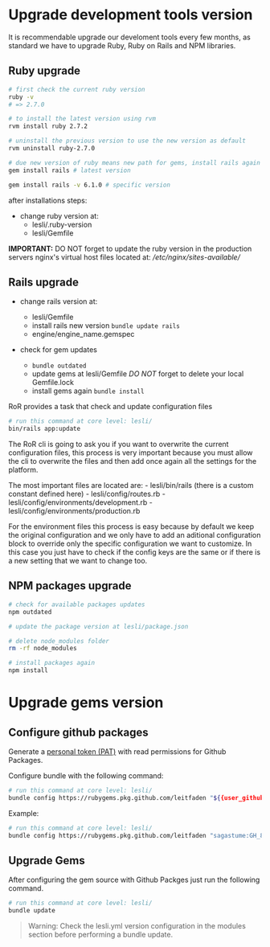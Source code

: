 # Upgrade development tools version
It is recommendable upgrade our develoment tools every few months, as standard we have to upgrade Ruby, Ruby on Rails and NPM libraries.

## Ruby upgrade

```sh
# first check the current ruby version 
ruby -v
# => 2.7.0

# to install the latest version using rvm
rvm install ruby 2.7.2

# uninstall the previous version to use the new version as default
rvm uninstall ruby-2.7.0

# due new version of ruby means new path for gems, install rails again
gem install rails # latest version

gem install rails -v 6.1.0 # specific version
```

after installations steps:

- change ruby version at:
    - lesli/.ruby-version
    - lesli/Gemfile

**IMPORTANT:** DO NOT forget to update the ruby version in the production servers nginx's virtual host files located at: */etc/nginx/sites-available/*



## Rails upgrade

- change rails version at:
    - lesli/Gemfile
    - install rails new version `bundle update rails`
    - engine/engine_name.gemspec

- check for gem updates
    - `bundle outdated`
    - update gems at lesli/Gemfile *DO NOT* forget to delete your local Gemfile.lock
    - install gems again `bundle install`
    

RoR provides a task that check and update configuration files

```sh
# run this command at core level: lesli/
bin/rails app:update
```

The RoR cli is going to ask you if you want to overwrite the current configuration files, this process is very important because you must allow the cli to overwrite the files and then add once again all the settings for the platform.  

The most important files are located are:
    - lesli/bin/rails (there is a custom constant defined here)
    - lesli/config/routes.rb
    - lesli/config/environments/development.rb
    - lesli/config/environments/production.rb  

For the environment files this process is easy because by default we keep the original configuration and we only have to add an aditional configuration block to override only the specific configuration we want to customize. In this case you just have to check if the config keys are the same or if there is a new setting that we want to change too.



## NPM packages upgrade

```sh
# check for available packages updates
npm outdated

# update the package version at lesli/package.json

# delete node_modules folder 
rm -rf node_modules

# install packages again
npm install
```

# Upgrade gems version

## Configure github packages

Generate a [personal token (PAT)](https://docs.github.com/en/github/authenticating-to-github/keeping-your-account-and-data-secure/creating-a-personal-access-token)  with read permissions for Github Packages.

Configure bundle with the following command:

```sh
# run this command at core level: lesli/
bundle config https://rubygems.pkg.github.com/leitfaden "${{user_github}}:${{secrets.READ_GEM_BY_ACTIONS}}"
```

Example:

```sh
# run this command at core level: lesli/
bundle config https://rubygems.pkg.github.com/leitfaden "sagastume:GH_898DJKLJKLASD993"
```

## Upgrade Gems

After configuring the gem source with Github Packges just run the following command.

```sh
# run this command at core level: lesli/
bundle update
```

> Warning: Check the lesli.yml version configuration in the modules section before performing a bundle update.
